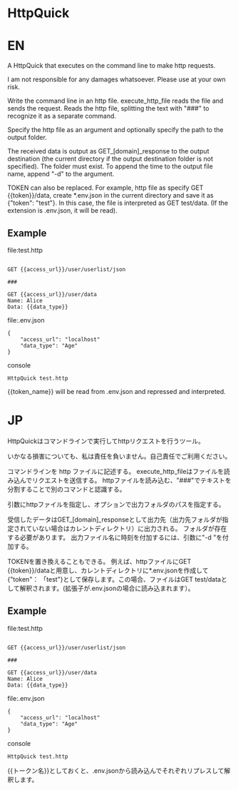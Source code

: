 # HttpQuick
# EN
A HttpQuick that executes on the command line to make http requests.

I am not responsible for any damages whatsoever. Please use at your own risk.

Write the command line in an http file.
execute_http_file reads the file and sends the request.
Reads the http file, splitting the text with "###" to recognize it as a separate command.

Specify the http file as an argument and optionally specify the path to the output folder.

The received data is output as GET_[domain]_response to the output destination (the current directory if the output destination folder is not specified).
The folder must exist.
To append the time to the output file name, append "-d" to the argument.

TOKEN can also be replaced.
For example, http file as specify GET {{token}}/data, create *.env.json in the current directory and save it as {"token": "test"}. In this case, the file is interpreted as GET test/data. (If the extension is .env.json, it will be read).

## Example

file:test.http
```

GET {{access_url}}/user/userlist/json  

###

GET {{access_url}}/user/data  
Name: Alice  
Data: {{data_type}}
```

file:.env.json  
```
{  
    "access_url": "localhost"  
    "data_type": "Age"  
}  

```
console  
```
HttpQuick test.http
```

{{token_name}} will be read from .env.json and repressed and interpreted.

# JP
HttpQuickはコマンドラインで実行してhttpリクエストを行うツール。

いかなる損害についても、私は責任を負いません。自己責任でご利用ください。

コマンドラインを http ファイルに記述する。
execute_http_fileはファイルを読み込んでリクエストを送信する。
httpファイルを読み込む、"###"でテキストを分割することで別のコマンドと認識する。

引数にhttpファイルを指定し、オプションで出力フォルダのパスを指定する。

受信したデータはGET_[domain]_responseとして出力先（出力先フォルダが指定されていない場合はカレントディレクトリ）に出力される。
フォルダが存在する必要があります。
出力ファイル名に時刻を付加するには、引数に"-d "を付加する。

TOKENを置き換えることもできる。
例えば、httpファイルにGET {{token}}/dataと用意し、カレントディレクトリに*.env.jsonを作成して{"token"： 「test"}として保存します。この場合、ファイルはGET test/dataとして解釈されます。(拡張子が.env.jsonの場合に読み込まれます）。

## Example

file:test.http
```

GET {{access_url}}/user/userlist/json  

###

GET {{access_url}}/user/data  
Name: Alice  
Data: {{data_type}}
```

file:.env.json  
```
{  
    "access_url": "localhost"  
    "data_type": "Age"  
}  

```
console  
```
HttpQuick test.http
```

{{トークン名}}としておくと、.env.jsonから読み込んでそれぞれリプレスして解釈します。

